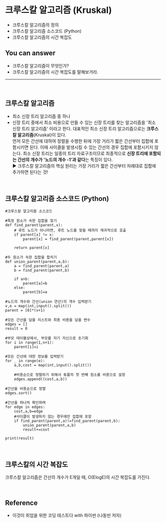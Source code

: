 # 크루스칼 알고리즘 (Kruskal)
- 크루스칼 알고리즘의 정의
- 크루스칼 알고리즘 소스코드 (Python)
- 크루스칼 알고리즘의 시간 복잡도


## You can answer
- 크루스칼 알고리즘이 무엇인가?
- 크루스칼 알고리즘의 시간 복잡도를 말해보거라.
-----------------------

</br>


## 크루스칼 알고리즘
- 최소 신장 트리 알고리즘 중 하나
- 신장 트리 중에서 최소 비용으로 만들 수 있는 신장 트리를 찾는 알고리즘을 '최소 신장 트리 알고리즘' 이라고 한다. 대표적인 최소 신장 트리 알고리즘으로는 **크루스칼 알고리즘**(Kruskal)이 있다.</br>
먼저 모든 간선에 대하여 정렬을 수행한 뒤에 가장 거리가 짧은 간선부터 집합에 포함시키면 된다. 이때 사이클을 발생시킬 수 있는 간선의 경우 집합에 포함시키지 않는다.
최소 신장 트리는 일종의 트리 자료구조이므로 최종적으로 **신장 트리에 포함되는 간선의 개수가 '노드의 개수 -1'과 같다**는 특징이 있다.</br>
▶ 크루스칼 알고리즘의 핵심 원리는 가장 거리가 짧은 간선부터 차례대로 집합에 추가하면 된다는 것!

</br>


## 크루스칼 알고리즘 소스코드 (Python)
```
#크루스칼 알고리즘 소스코드

#특정 원소가 속한 집합을 찾기
def find_parent(parent,x):
    # 루트 노드가 아니라면, 루트 노드를 찾을 때까지 재귀적으로 호출
    if parent[x] != x:
        parent[x] = find_parent(parent,parent[x])
    
    return parent[x]

#두 원소가 속한 집합을 합치기
def union_parent(parent,a,b):
    a = find_parent(parent,a)
    b = find_parent(parent,b)

    if a>b:
        parent[a]=b
    else:
        parent[b]=a

#노드의 개수와 간선(union 연산)의 개수 입력받기
v,e = map(int,input().split())
parent = [0]*(v+1)

#모든 간선을 담을 리스트와 최종 비용을 담을 변수
edges = []
result = 0

#부모 테이블상에서, 부모를 자기 자신으로 초기화
for i in range(1,n+1):
    parent[i]=i

#모든 간선에 대한 정보를 입력받기
for _ in range(e):
    a,b,cost = map(int,input().split())
    
    #비용순으로 정렬하기 위해서 튜플의 첫 번째 원소를 비용으로 설정
    edges.append((cost,a,b))

#간선을 비용순으로 정렬
edges.sort()

#간선을 하나씩 확인하며
for edge in edges:
    cost,a,b=edge
    #사이클이 발생하지 않는 경우에만 집합에 포함
    if find_parent(parent,a)!=find_parent(parent,b):
        union_parent(parent,a,b)
        result+=cost

print(result)
```

</br>

## 크루스칼의 시간 복잡도
크루스칼 알고리즘은 간선의 개수가 E개일 때, O(ElogE)의 시간 복잡도를 가진다.

<br/>

## Reference
- 이것이 취업을 위한 코딩 테스트다 with 파이썬 (나동빈 저자)
